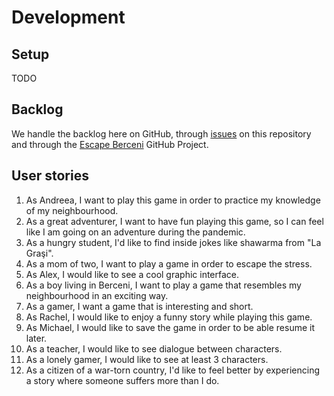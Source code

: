 # Development

## Setup

TODO

## Backlog

We handle the backlog here on GitHub, through [issues](https://github.com/BerceniSoft/EscapeBerceni/issues) on this repository and through the [Escape Berceni](https://github.com/orgs/BerceniSoft/projects/1) GitHub Project.

## User stories

1. As Andreea, I want to play this game in order to practice my knowledge of my neighbourhood.
2. As a great adventurer, I want to have fun playing this game, so I can feel like I am going on an adventure during the pandemic.
3. As a hungry student, I'd like to find inside jokes like shawarma from "La Graşi".
4. As a mom of two, I want to play a game in order to escape the stress.
5. As Alex, I would like to see a cool graphic interface.
6. As a boy living in Berceni, I want to play a game that resembles my neighbourhood in an exciting way.
7. As a gamer, I want a game that is interesting and short.
8. As Rachel, I would like to enjoy a funny story while playing this game.
9. As Michael, I would like to save the game in order to be able resume it later.
10. As a teacher, I would like to see dialogue between characters.
11. As a lonely gamer, I would like to see at least 3 characters.
12. As a citizen of a war-torn country, I'd like to feel better by experiencing a story where someone suffers more than I do.
